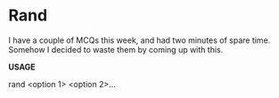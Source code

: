 # Rand

I have a couple of MCQs this week, and had two minutes of spare time. Somehow I decided to waste them by coming up with this.

**USAGE**

rand <option 1> <option 2>... <option n>
